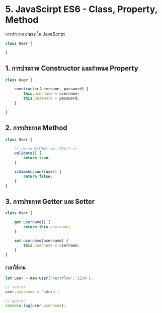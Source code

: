 
# 5. JavaScirpt ES6 - Class, Property, Method 

การประกาศ class ใน JavaScript

```js
class User {

}
```

## 1. การประกาศ Constructor และกำหนด Property

```js
class User {

    constructor(username, password) {
        this.username = username;
        this.password = password;
    }

}
```

## 2. การประกาศ Method


```js
class User {

    // ประกาศ method และ return ค่า
    validate() {
        return true;
    }

    isSameAccount(user) {
        return false;
    }
}
```

## 3. การประกาศ Getter และ Setter

```js
class User {

    get username() {
        return this.username;
    }

    set username(username) {
        this.username = username;
    }
}
```

### เวลาใช้งาน

```js
let user = new User('nextflow','1234');

// setter
user.username = 'admin';

// getter
console.log(user.username);
```
